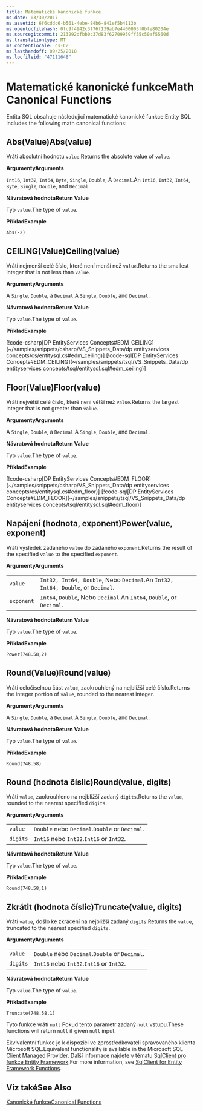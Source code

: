 ```yaml
---
title: Matematické kanonické funkce
ms.date: 03/30/2017
ms.assetid: 6f6cddc6-b561-4ebe-84b6-841ef5b4113b
ms.openlocfilehash: 0fc9f4942c3f76f139ab7e4400005f0bfe80204e
ms.sourcegitcommit: 213292dfbb0c37d83f62709959ff55c50af5560d
ms.translationtype: MT
ms.contentlocale: cs-CZ
ms.lasthandoff: 09/25/2018
ms.locfileid: "47111648"
---
```

# <a name="math-canonical-functions"></a><span data-ttu-id="c4745-102">Matematické kanonické funkce</span><span class="sxs-lookup"><span data-stu-id="c4745-102">Math Canonical Functions</span></span>

<span data-ttu-id="c4745-103">Entita SQL obsahuje následující matematické kanonické funkce:</span><span class="sxs-lookup"><span data-stu-id="c4745-103">Entity SQL includes the following math canonical functions:</span></span>
  
## <a name="absvalue"></a><span data-ttu-id="c4745-104">Abs(Value)</span><span class="sxs-lookup"><span data-stu-id="c4745-104">Abs(value)</span></span>

<span data-ttu-id="c4745-105">Vrátí absolutní hodnotu `value`.</span><span class="sxs-lookup"><span data-stu-id="c4745-105">Returns the absolute value of `value`.</span></span>

<span data-ttu-id="c4745-106">**Argumenty**</span><span class="sxs-lookup"><span data-stu-id="c4745-106">**Arguments**</span></span>

<span data-ttu-id="c4745-107">`Int16`, `Int32`, `Int64`, `Byte`, `Single`, `Double`, A `Decimal`.</span><span class="sxs-lookup"><span data-stu-id="c4745-107">An `Int16`, `Int32`, `Int64`, `Byte`, `Single`, `Double`, and `Decimal`.</span></span>

<span data-ttu-id="c4745-108">**Návratová hodnota**</span><span class="sxs-lookup"><span data-stu-id="c4745-108">**Return Value**</span></span>

<span data-ttu-id="c4745-109">Typ `value`.</span><span class="sxs-lookup"><span data-stu-id="c4745-109">The type of `value`.</span></span>

<span data-ttu-id="c4745-110">**Příklad**</span><span class="sxs-lookup"><span data-stu-id="c4745-110">**Example**</span></span>

`Abs(-2)`

## <a name="ceilingvalue"></a><span data-ttu-id="c4745-111">CEILING(Value)</span><span class="sxs-lookup"><span data-stu-id="c4745-111">Ceiling(value)</span></span>

<span data-ttu-id="c4745-112">Vrátí nejmenší celé číslo, které není menší než `value`.</span><span class="sxs-lookup"><span data-stu-id="c4745-112">Returns the smallest integer that is not less than `value`.</span></span>

<span data-ttu-id="c4745-113">**Argumenty**</span><span class="sxs-lookup"><span data-stu-id="c4745-113">**Arguments**</span></span>

<span data-ttu-id="c4745-114">A `Single`, `Double`, a `Decimal`.</span><span class="sxs-lookup"><span data-stu-id="c4745-114">A `Single`, `Double`, and `Decimal`.</span></span>

<span data-ttu-id="c4745-115">**Návratová hodnota**</span><span class="sxs-lookup"><span data-stu-id="c4745-115">**Return Value**</span></span>

<span data-ttu-id="c4745-116">Typ `value`.</span><span class="sxs-lookup"><span data-stu-id="c4745-116">The type of `value`.</span></span>

<span data-ttu-id="c4745-117">**Příklad**</span><span class="sxs-lookup"><span data-stu-id="c4745-117">**Example**</span></span>

[!code-csharp[DP EntityServices Concepts#EDM_CEILING](~/samples/snippets/csharp/VS_Snippets_Data/dp entityservices concepts/cs/entitysql.cs#edm_ceiling)]
[!code-sql[DP EntityServices Concepts#EDM_CEILING](~/samples/snippets/tsql/VS_Snippets_Data/dp entityservices concepts/tsql/entitysql.sql#edm_ceiling)]

## <a name="floorvalue"></a><span data-ttu-id="c4745-118">Floor(Value)</span><span class="sxs-lookup"><span data-stu-id="c4745-118">Floor(value)</span></span>

<span data-ttu-id="c4745-119">Vrátí největší celé číslo, které není větší než `value`.</span><span class="sxs-lookup"><span data-stu-id="c4745-119">Returns the largest integer that is not greater than `value`.</span></span>

<span data-ttu-id="c4745-120">**Argumenty**</span><span class="sxs-lookup"><span data-stu-id="c4745-120">**Arguments**</span></span>

<span data-ttu-id="c4745-121">A `Single`, `Double`, a `Decimal`.</span><span class="sxs-lookup"><span data-stu-id="c4745-121">A `Single`, `Double`, and `Decimal`.</span></span>

<span data-ttu-id="c4745-122">**Návratová hodnota**</span><span class="sxs-lookup"><span data-stu-id="c4745-122">**Return Value**</span></span>

<span data-ttu-id="c4745-123">Typ `value`.</span><span class="sxs-lookup"><span data-stu-id="c4745-123">The type of `value`.</span></span>

<span data-ttu-id="c4745-124">**Příklad**</span><span class="sxs-lookup"><span data-stu-id="c4745-124">**Example**</span></span>

[!code-csharp[DP EntityServices Concepts#EDM_FLOOR](~/samples/snippets/csharp/VS_Snippets_Data/dp entityservices concepts/cs/entitysql.cs#edm_floor)]
[!code-sql[DP EntityServices Concepts#EDM_FLOOR](~/samples/snippets/tsql/VS_Snippets_Data/dp entityservices concepts/tsql/entitysql.sql#edm_floor)]

## <a name="powervalue-exponent"></a><span data-ttu-id="c4745-125">Napájení (hodnota, exponent)</span><span class="sxs-lookup"><span data-stu-id="c4745-125">Power(value, exponent)</span></span>

<span data-ttu-id="c4745-126">Vrátí výsledek zadaného `value` do zadaného `exponent`.</span><span class="sxs-lookup"><span data-stu-id="c4745-126">Returns the result of the specified `value` to the specified `exponent`.</span></span>

<span data-ttu-id="c4745-127">**Argumenty**</span><span class="sxs-lookup"><span data-stu-id="c4745-127">**Arguments**</span></span>

|  |  |
|--|--|
|`value` | <span data-ttu-id="c4745-128">`Int32, Int64, Double`, Nebo `Decimal`.</span><span class="sxs-lookup"><span data-stu-id="c4745-128">An `Int32, Int64, Double`, or `Decimal`.</span></span> |
|`exponent` | <span data-ttu-id="c4745-129">`Int64`, `Double`, Nebo `Decimal`.</span><span class="sxs-lookup"><span data-stu-id="c4745-129">An `Int64`, `Double`, or `Decimal`.</span></span> |

<span data-ttu-id="c4745-130">**Návratová hodnota**</span><span class="sxs-lookup"><span data-stu-id="c4745-130">**Return Value**</span></span>

<span data-ttu-id="c4745-131">Typ `value`.</span><span class="sxs-lookup"><span data-stu-id="c4745-131">The type of `value`.</span></span>

<span data-ttu-id="c4745-132">**Příklad**</span><span class="sxs-lookup"><span data-stu-id="c4745-132">**Example**</span></span>

`Power(748.58,2)`

## <a name="roundvalue"></a><span data-ttu-id="c4745-133">Round(Value)</span><span class="sxs-lookup"><span data-stu-id="c4745-133">Round(value)</span></span>

<span data-ttu-id="c4745-134">Vrátí celočíselnou část `value`, zaokrouhlený na nejbližší celé číslo.</span><span class="sxs-lookup"><span data-stu-id="c4745-134">Returns the integer portion of `value`, rounded to the nearest integer.</span></span>

<span data-ttu-id="c4745-135">**Argumenty**</span><span class="sxs-lookup"><span data-stu-id="c4745-135">**Arguments**</span></span>

<span data-ttu-id="c4745-136">A `Single`, `Double`, a `Decimal`.</span><span class="sxs-lookup"><span data-stu-id="c4745-136">A `Single`, `Double`, and `Decimal`.</span></span>

<span data-ttu-id="c4745-137">**Návratová hodnota**</span><span class="sxs-lookup"><span data-stu-id="c4745-137">**Return Value**</span></span>

<span data-ttu-id="c4745-138">Typ `value`.</span><span class="sxs-lookup"><span data-stu-id="c4745-138">The type of `value`.</span></span>

<span data-ttu-id="c4745-139">**Příklad**</span><span class="sxs-lookup"><span data-stu-id="c4745-139">**Example**</span></span>

`Round(748.58)`

## <a name="roundvalue-digits"></a><span data-ttu-id="c4745-140">Round (hodnota číslic)</span><span class="sxs-lookup"><span data-stu-id="c4745-140">Round(value, digits)</span></span>

<span data-ttu-id="c4745-141">Vrátí `value`, zaokrouhleno na nejbližší zadaný `digits`.</span><span class="sxs-lookup"><span data-stu-id="c4745-141">Returns the `value`, rounded to the nearest specified `digits`.</span></span>

<span data-ttu-id="c4745-142">**Argumenty**</span><span class="sxs-lookup"><span data-stu-id="c4745-142">**Arguments**</span></span>

|  |  |
|--|--|
|`value`|<span data-ttu-id="c4745-143">`Double` nebo `Decimal`.</span><span class="sxs-lookup"><span data-stu-id="c4745-143">`Double` or `Decimal`.</span></span>|
|`digits`|<span data-ttu-id="c4745-144">`Int16` nebo `Int32`.</span><span class="sxs-lookup"><span data-stu-id="c4745-144">`Int16` or `Int32`.</span></span>|

<span data-ttu-id="c4745-145">**Návratová hodnota**</span><span class="sxs-lookup"><span data-stu-id="c4745-145">**Return Value**</span></span>

<span data-ttu-id="c4745-146">Typ `value`.</span><span class="sxs-lookup"><span data-stu-id="c4745-146">The type of `value`.</span></span>

<span data-ttu-id="c4745-147">**Příklad**</span><span class="sxs-lookup"><span data-stu-id="c4745-147">**Example**</span></span>

`Round(748.58,1)`

## <a name="truncatevalue-digits"></a><span data-ttu-id="c4745-148">Zkrátit (hodnota číslic)</span><span class="sxs-lookup"><span data-stu-id="c4745-148">Truncate(value, digits)</span></span>

<span data-ttu-id="c4745-149">Vrátí `value`, došlo ke zkrácení na nejbližší zadaný `digits`.</span><span class="sxs-lookup"><span data-stu-id="c4745-149">Returns the `value`, truncated to the nearest specified `digits`.</span></span>

<span data-ttu-id="c4745-150">**Argumenty**</span><span class="sxs-lookup"><span data-stu-id="c4745-150">**Arguments**</span></span>

|  |  |
|--|--|
|`value`|<span data-ttu-id="c4745-151">`Double` nebo `Decimal`.</span><span class="sxs-lookup"><span data-stu-id="c4745-151">`Double` or `Decimal`.</span></span>|
|`digits`|<span data-ttu-id="c4745-152">`Int16` nebo `Int32`.</span><span class="sxs-lookup"><span data-stu-id="c4745-152">`Int16` or `Int32`.</span></span>|

<span data-ttu-id="c4745-153">**Návratová hodnota**</span><span class="sxs-lookup"><span data-stu-id="c4745-153">**Return Value**</span></span>

<span data-ttu-id="c4745-154">Typ `value`.</span><span class="sxs-lookup"><span data-stu-id="c4745-154">The type of `value`.</span></span>

<span data-ttu-id="c4745-155">**Příklad**</span><span class="sxs-lookup"><span data-stu-id="c4745-155">**Example**</span></span>

`Truncate(748.58,1)`  
  
 <span data-ttu-id="c4745-156">Tyto funkce vrátí `null` Pokud tento parametr zadaný `null` vstupu.</span><span class="sxs-lookup"><span data-stu-id="c4745-156">These functions will return `null` if given `null` input.</span></span>  
  
 <span data-ttu-id="c4745-157">Ekvivalentní funkce je k dispozici ve zprostředkovateli spravovaného klienta Microsoft SQL.</span><span class="sxs-lookup"><span data-stu-id="c4745-157">Equivalent functionality is available in the Microsoft SQL Client Managed Provider.</span></span> <span data-ttu-id="c4745-158">Další informace najdete v tématu [SqlClient pro funkce Entity Framework](../../../../../../docs/framework/data/adonet/ef/sqlclient-for-ef-functions.md).</span><span class="sxs-lookup"><span data-stu-id="c4745-158">For more information, see [SqlClient for Entity Framework Functions](../../../../../../docs/framework/data/adonet/ef/sqlclient-for-ef-functions.md).</span></span>  
  
## <a name="see-also"></a><span data-ttu-id="c4745-159">Viz také</span><span class="sxs-lookup"><span data-stu-id="c4745-159">See Also</span></span>  
 [<span data-ttu-id="c4745-160">Kanonické funkce</span><span class="sxs-lookup"><span data-stu-id="c4745-160">Canonical Functions</span></span>](../../../../../../docs/framework/data/adonet/ef/language-reference/canonical-functions.md)
